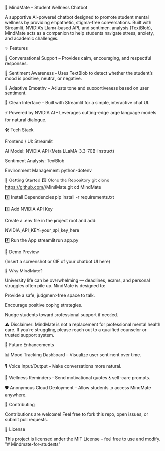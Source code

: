 🧠 MindMate – Student Wellness Chatbot

A supportive AI-powered chatbot designed to promote student mental wellness by providing empathetic, stigma-free conversations. Built with Streamlit, NVIDIA’s Llama-based API, and sentiment analysis (TextBlob), MindMate acts as a companion to help students navigate stress, anxiety, and academic challenges.

✨ Features

💬 Conversational Support – Provides calm, encouraging, and respectful responses.

🧾 Sentiment Awareness – Uses TextBlob to detect whether the student’s mood is positive, neutral, or negative.

🤝 Adaptive Empathy – Adjusts tone and supportiveness based on user sentiment.

🎨 Clean Interface – Built with Streamlit for a simple, interactive chat UI.

⚡ Powered by NVIDIA AI – Leverages cutting-edge large language models for natural dialogue.

🛠️ Tech Stack

Frontend / UI: Streamlit

AI Model: NVIDIA API (Meta LLaMA-3.3-70B-Instruct)

Sentiment Analysis: TextBlob

Environment Management: python-dotenv

🚀 Getting Started
1️⃣ Clone the Repository
git clone https://github.com/<your-username>/MindMate.git
cd MindMate

2️⃣ Install Dependencies
pip install -r requirements.txt

3️⃣ Add NVIDIA API Key

Create a .env file in the project root and add:

NVIDIA_API_KEY=your_api_key_here

4️⃣ Run the App
streamlit run app.py

📸 Demo Preview

(Insert a screenshot or GIF of your chatbot UI here)

🤔 Why MindMate?

University life can be overwhelming — deadlines, exams, and personal struggles often pile up. MindMate is designed to:

Provide a safe, judgment-free space to talk.

Encourage positive coping strategies.

Nudge students toward professional support if needed.

⚠️ Disclaimer: MindMate is not a replacement for professional mental health care. If you’re struggling, please reach out to a qualified counselor or trusted support system.

🌱 Future Enhancements

📊 Mood Tracking Dashboard – Visualize user sentiment over time.

🎙️ Voice Input/Output – Make conversations more natural.

🔔 Wellness Reminders – Send motivational quotes & self-care prompts.

🛡️ Anonymous Cloud Deployment – Allow students to access MindMate anywhere.

🤝 Contributing

Contributions are welcome! Feel free to fork this repo, open issues, or submit pull requests.

📄 License

This project is licensed under the MIT License – feel free to use and modify.
"# Mindmate-for-students" 
